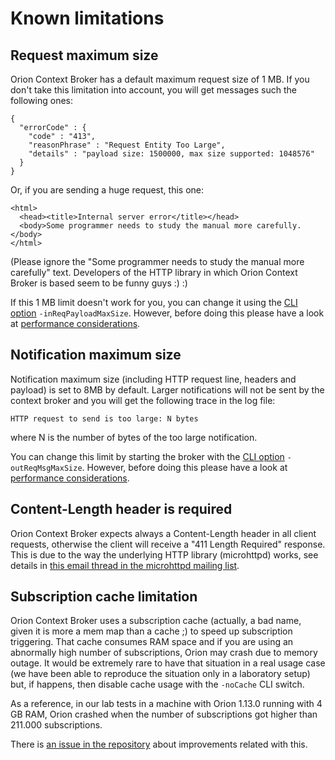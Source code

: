 # Known limitations

## Request maximum size

Orion Context Broker has a default maximum request size of 1 MB. If you don't take
this limitation into account, you will get messages such the following ones:

```
{
  "errorCode" : {
    "code" : "413",
    "reasonPhrase" : "Request Entity Too Large",
    "details" : "payload size: 1500000, max size supported: 1048576"
  }
}
```

Or, if you are sending a huge request, this one:

    <html>
      <head><title>Internal server error</title></head>
      <body>Some programmer needs to study the manual more carefully.</body>
    </html>

(Please ignore the "Some programmer needs to study the manual more
carefully" text. Developers of the HTTP library in which Orion Context
Broker is based seem to be funny guys :) :)

If this 1 MB limit doesn't work for you, you can change it using the [CLI option](../admin/cli.md) `-inReqPayloadMaxSize`.
However, before doing this please have a look at [performance considerations](../admin/perf_tuning.md#payload-and-message-size-and-performance).

## Notification maximum size

Notification maximum size (including HTTP request line, headers and payload) is set to 8MB by default.
Larger notifications will not be sent by the context broker and you will get the following trace in the log file:

    HTTP request to send is too large: N bytes

where N is the number of bytes of the too large notification.

You can change this limit by starting the broker with the [CLI option](../admin/cli.md) `-outReqMsgMaxSize`.
However, before doing this please have a look at [performance considerations](../admin/perf_tuning.md#payload-and-message-size-and-performance).

## Content-Length header is required

Orion Context Broker expects always a Content-Length header in all
client requests, otherwise the client will receive a "411 Length
Required" response. This is due to the way the underlying HTTP library
(microhttpd) works, see details in [this email thread in the microhttpd
mailing
list](http://lists.gnu.org/archive/html/libmicrohttpd/2014-01/msg00063.html).

## Subscription cache limitation

Orion Context Broker uses a subscription cache (actually, a bad name, given it is more a mem map than a cache ;) to speed up
subscription triggering. That cache consumes RAM space and if you are using an abnormally high number of subscriptions, Orion
may crash due to memory outage. It would be extremely rare to have that situation in a real usage case (we have been able to
reproduce the situation only in a laboratory setup) but, if happens, then disable cache usage with the `-noCache` CLI switch.

As a reference, in our lab tests in a machine with Orion 1.13.0 running with 4 GB RAM, Orion crashed when the number 
of subscriptions got higher than 211.000 subscriptions.

There is [an issue in the repository](https://github.com/telefonicaid/fiware-orion/issues/2780) about improvements related with this.

